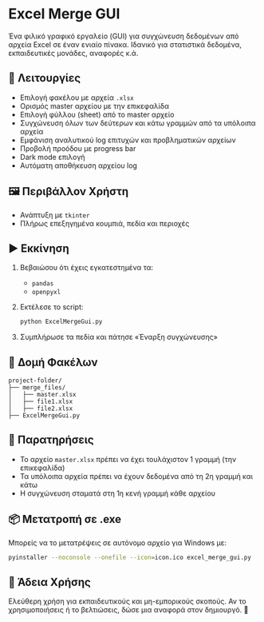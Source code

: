 
# Excel Merge GUI

Ένα φιλικό γραφικό εργαλείο (GUI) για συγχώνευση δεδομένων από αρχεία Excel σε έναν ενιαίο πίνακα. Ιδανικό για στατιστικά δεδομένα, εκπαιδευτικές μονάδες, αναφορές κ.ά.

## 🔧 Λειτουργίες

* Επιλογή φακέλου με αρχεία `.xlsx`
* Ορισμός master αρχείου με την επικεφαλίδα
* Επιλογή φύλλου (sheet) από το master αρχείο
* Συγχώνευση όλων των δεύτερων και κάτω γραμμών από τα υπόλοιπα αρχεία
* Εμφάνιση αναλυτικού log επιτυχών και προβληματικών αρχείων
* Προβολή προόδου με progress bar
* Dark mode επιλογή
* Αυτόματη αποθήκευση αρχείου log

## 🖼️ Περιβάλλον Χρήστη

* Ανάπτυξη με `tkinter`
* Πλήρως επεξηγημένα κουμπιά, πεδία και περιοχές

## ▶️ Εκκίνηση

1. Βεβαιώσου ότι έχεις εγκατεστημένα τα:

   * `pandas`
   * `openpyxl`
2. Εκτέλεσε το script:

   ```bash
   python ExcelMergeGui.py
   ```
3. Συμπλήρωσε τα πεδία και πάτησε «Έναρξη συγχώνευσης»

## 📁 Δομή Φακέλων

```
project-folder/
├── merge_files/
│   ├── master.xlsx
│   ├── file1.xlsx
│   ├── file2.xlsx
├── ExcelMergeGui.py
```

## 📌 Παρατηρήσεις

* Το αρχείο `master.xlsx` πρέπει να έχει τουλάχιστον 1 γραμμή (την επικεφαλίδα)
* Τα υπόλοιπα αρχεία πρέπει να έχουν δεδομένα από τη 2η γραμμή και κάτω
* Η συγχώνευση σταματά στη 1η κενή γραμμή κάθε αρχείου

## 📦 Μετατροπή σε .exe

Μπορείς να το μετατρέψεις σε αυτόνομο αρχείο για Windows με:

```bash
pyinstaller --noconsole --onefile --icon=icon.ico excel_merge_gui.py
```

## 📄 Άδεια Χρήσης

Ελεύθερη χρήση για εκπαιδευτικούς και μη-εμπορικούς σκοπούς. Αν το χρησιμοποιήσεις ή το βελτιώσεις, δώσε μια αναφορά στον δημιουργό. 🙂
